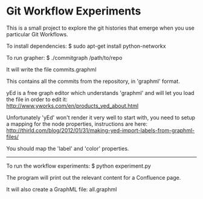 Git Workflow Experiments
========================

This is a small project to explore the git histories that emerge when you use
particular Git Workflows.

To install dependencies:
    $ sudo apt-get install python-networkx

To run grapher:
    $ ./commitgraph /path/to/repo

It will write the file
    commits.graphml

This contains all the commits from the repository, in 'graphml' format.

yEd is a free graph editor which understands 'graphml' and will let you load
the file in order to edit it:
    http://www.yworks.com/en/products_yed_about.html

Unfortunately 'yEd' won't render it very well to start with, you need to setup
a mapping for the node properties, instructions are here:
    http://thirld.com/blog/2012/01/31/making-yed-import-labels-from-graphml-files/

You should map the 'label' and 'color' properties.

----------------------------------------

To run the workflow experiments:
    $ python experiment.py

The program will print out the relevant content for a Confluence page.

It will also create a GraphML file:
    all.graphml
